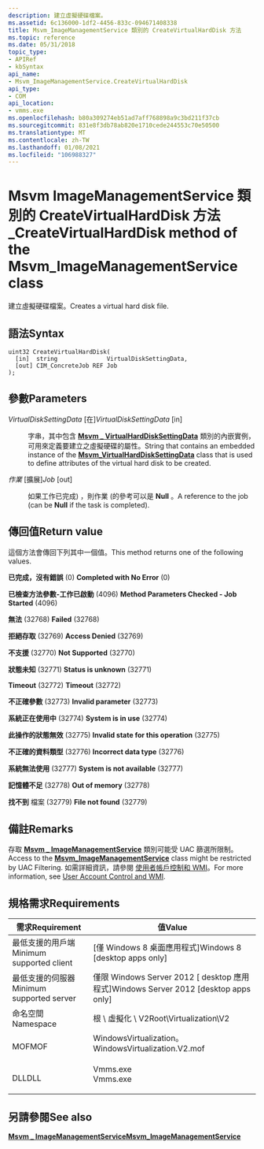 ```yaml
---
description: 建立虛擬硬碟檔案。
ms.assetid: 6c136000-1df2-4456-833c-094671408338
title: Msvm_ImageManagementService 類別的 CreateVirtualHardDisk 方法
ms.topic: reference
ms.date: 05/31/2018
topic_type:
- APIRef
- kbSyntax
api_name:
- Msvm_ImageManagementService.CreateVirtualHardDisk
api_type:
- COM
api_location:
- vmms.exe
ms.openlocfilehash: b80a309274eb51ad7aff768898a9c3bd211f37cb
ms.sourcegitcommit: 831e8f3db78ab820e1710cede244553c70e50500
ms.translationtype: MT
ms.contentlocale: zh-TW
ms.lasthandoff: 01/08/2021
ms.locfileid: "106988327"
---
```

# <a name="createvirtualharddisk-method-of-the-msvm_imagemanagementservice-class"></a><span data-ttu-id="28dac-103">Msvm ImageManagementService 類別的 CreateVirtualHardDisk 方法 \_</span><span class="sxs-lookup"><span data-stu-id="28dac-103">CreateVirtualHardDisk method of the Msvm\_ImageManagementService class</span></span>

<span data-ttu-id="28dac-104">建立虛擬硬碟檔案。</span><span class="sxs-lookup"><span data-stu-id="28dac-104">Creates a virtual hard disk file.</span></span>

## <a name="syntax"></a><span data-ttu-id="28dac-105">語法</span><span class="sxs-lookup"><span data-stu-id="28dac-105">Syntax</span></span>


```mof
uint32 CreateVirtualHardDisk(
  [in]  string              VirtualDiskSettingData,
  [out] CIM_ConcreteJob REF Job
);
```



## <a name="parameters"></a><span data-ttu-id="28dac-106">參數</span><span class="sxs-lookup"><span data-stu-id="28dac-106">Parameters</span></span>

<dl> <dt>

<span data-ttu-id="28dac-107">*VirtualDiskSettingData* \[在\]</span><span class="sxs-lookup"><span data-stu-id="28dac-107">*VirtualDiskSettingData* \[in\]</span></span>
</dt> <dd>

<span data-ttu-id="28dac-108">字串，其中包含 [**Msvm \_ VirtualHardDiskSettingData**](msvm-virtualharddisksettingdata.md) 類別的內嵌實例，可用來定義要建立之虛擬硬碟的屬性。</span><span class="sxs-lookup"><span data-stu-id="28dac-108">String that contains an embedded instance of the [**Msvm\_VirtualHardDiskSettingData**](msvm-virtualharddisksettingdata.md) class that is used to define attributes of the virtual hard disk to be created.</span></span>

</dd> <dt>

<span data-ttu-id="28dac-109">*作業* \[擴展\]</span><span class="sxs-lookup"><span data-stu-id="28dac-109">*Job* \[out\]</span></span>
</dt> <dd>

<span data-ttu-id="28dac-110">如果工作已完成) ，則作業 (的參考可以是 **Null** 。</span><span class="sxs-lookup"><span data-stu-id="28dac-110">A reference to the job (can be **Null** if the task is completed).</span></span>

</dd> </dl>

## <a name="return-value"></a><span data-ttu-id="28dac-111">傳回值</span><span class="sxs-lookup"><span data-stu-id="28dac-111">Return value</span></span>

<span data-ttu-id="28dac-112">這個方法會傳回下列其中一個值。</span><span class="sxs-lookup"><span data-stu-id="28dac-112">This method returns one of the following values.</span></span>

<dl> <dt>

<span data-ttu-id="28dac-113">**已完成，沒有錯誤** (0) </span><span class="sxs-lookup"><span data-stu-id="28dac-113">**Completed with No Error** (0)</span></span>
</dt> <dt>

<span data-ttu-id="28dac-114">**已檢查方法參數-工作已啟動** (4096) </span><span class="sxs-lookup"><span data-stu-id="28dac-114">**Method Parameters Checked - Job Started** (4096)</span></span>
</dt> <dt>

<span data-ttu-id="28dac-115">**無法** (32768) </span><span class="sxs-lookup"><span data-stu-id="28dac-115">**Failed** (32768)</span></span>
</dt> <dt>

<span data-ttu-id="28dac-116">**拒絕存取** (32769) </span><span class="sxs-lookup"><span data-stu-id="28dac-116">**Access Denied** (32769)</span></span>
</dt> <dt>

<span data-ttu-id="28dac-117">**不支援** (32770) </span><span class="sxs-lookup"><span data-stu-id="28dac-117">**Not Supported** (32770)</span></span>
</dt> <dt>

<span data-ttu-id="28dac-118">**狀態未知** (32771) </span><span class="sxs-lookup"><span data-stu-id="28dac-118">**Status is unknown** (32771)</span></span>
</dt> <dt>

<span data-ttu-id="28dac-119">**Timeout** (32772) </span><span class="sxs-lookup"><span data-stu-id="28dac-119">**Timeout** (32772)</span></span>
</dt> <dt>

<span data-ttu-id="28dac-120">**不正確參數** (32773) </span><span class="sxs-lookup"><span data-stu-id="28dac-120">**Invalid parameter** (32773)</span></span>
</dt> <dt>

<span data-ttu-id="28dac-121">**系統正在使用中** (32774) </span><span class="sxs-lookup"><span data-stu-id="28dac-121">**System is in use** (32774)</span></span>
</dt> <dt>

<span data-ttu-id="28dac-122">**此操作的狀態無效** (32775) </span><span class="sxs-lookup"><span data-stu-id="28dac-122">**Invalid state for this operation** (32775)</span></span>
</dt> <dt>

<span data-ttu-id="28dac-123">**不正確的資料類型** (32776) </span><span class="sxs-lookup"><span data-stu-id="28dac-123">**Incorrect data type** (32776)</span></span>
</dt> <dt>

<span data-ttu-id="28dac-124">**系統無法使用** (32777) </span><span class="sxs-lookup"><span data-stu-id="28dac-124">**System is not available** (32777)</span></span>
</dt> <dt>

<span data-ttu-id="28dac-125">**記憶體不足** (32778) </span><span class="sxs-lookup"><span data-stu-id="28dac-125">**Out of memory** (32778)</span></span>
</dt> <dt>

<span data-ttu-id="28dac-126">**找不到** 檔案 (32779) </span><span class="sxs-lookup"><span data-stu-id="28dac-126">**File not found** (32779)</span></span>
</dt> </dl>

## <a name="remarks"></a><span data-ttu-id="28dac-127">備註</span><span class="sxs-lookup"><span data-stu-id="28dac-127">Remarks</span></span>

<span data-ttu-id="28dac-128">存取 [**Msvm \_ ImageManagementService**](msvm-imagemanagementservice.md) 類別可能受 UAC 篩選所限制。</span><span class="sxs-lookup"><span data-stu-id="28dac-128">Access to the [**Msvm\_ImageManagementService**](msvm-imagemanagementservice.md) class might be restricted by UAC Filtering.</span></span> <span data-ttu-id="28dac-129">如需詳細資訊，請參閱 [使用者帳戶控制和 WMI](/windows/desktop/WmiSdk/user-account-control-and-wmi)。</span><span class="sxs-lookup"><span data-stu-id="28dac-129">For more information, see [User Account Control and WMI](/windows/desktop/WmiSdk/user-account-control-and-wmi).</span></span>

## <a name="requirements"></a><span data-ttu-id="28dac-130">規格需求</span><span class="sxs-lookup"><span data-stu-id="28dac-130">Requirements</span></span>



| <span data-ttu-id="28dac-131">需求</span><span class="sxs-lookup"><span data-stu-id="28dac-131">Requirement</span></span> | <span data-ttu-id="28dac-132">值</span><span class="sxs-lookup"><span data-stu-id="28dac-132">Value</span></span> |
|-------------------------------------|---------------------------------------------------------------------------------------------------------|
| <span data-ttu-id="28dac-133">最低支援的用戶端</span><span class="sxs-lookup"><span data-stu-id="28dac-133">Minimum supported client</span></span><br/> | <span data-ttu-id="28dac-134">\[僅 Windows 8 桌面應用程式\]</span><span class="sxs-lookup"><span data-stu-id="28dac-134">Windows 8 \[desktop apps only\]</span></span><br/>                                                              |
| <span data-ttu-id="28dac-135">最低支援的伺服器</span><span class="sxs-lookup"><span data-stu-id="28dac-135">Minimum supported server</span></span><br/> | <span data-ttu-id="28dac-136">僅限 Windows Server 2012 \[ desktop 應用程式\]</span><span class="sxs-lookup"><span data-stu-id="28dac-136">Windows Server 2012 \[desktop apps only\]</span></span><br/>                                                    |
| <span data-ttu-id="28dac-137">命名空間</span><span class="sxs-lookup"><span data-stu-id="28dac-137">Namespace</span></span><br/>                | <span data-ttu-id="28dac-138">根 \\ 虛擬化 \\ V2</span><span class="sxs-lookup"><span data-stu-id="28dac-138">Root\\Virtualization\\V2</span></span><br/>                                                                     |
| <span data-ttu-id="28dac-139">MOF</span><span class="sxs-lookup"><span data-stu-id="28dac-139">MOF</span></span><br/>                      | <dl> <span data-ttu-id="28dac-140"><dt>WindowsVirtualization。</dt></span><span class="sxs-lookup"><span data-stu-id="28dac-140"><dt>WindowsVirtualization.V2.mof</dt></span></span> </dl> |
| <span data-ttu-id="28dac-141">DLL</span><span class="sxs-lookup"><span data-stu-id="28dac-141">DLL</span></span><br/>                      | <dl> <span data-ttu-id="28dac-142"><dt>Vmms.exe</dt></span><span class="sxs-lookup"><span data-stu-id="28dac-142"><dt>Vmms.exe</dt></span></span> </dl>                     |



## <a name="see-also"></a><span data-ttu-id="28dac-143">另請參閱</span><span class="sxs-lookup"><span data-stu-id="28dac-143">See also</span></span>

<dl> <dt>

[<span data-ttu-id="28dac-144">**Msvm \_ ImageManagementService**</span><span class="sxs-lookup"><span data-stu-id="28dac-144">**Msvm\_ImageManagementService**</span></span>](msvm-imagemanagementservice.md)
</dt> </dl>

 

